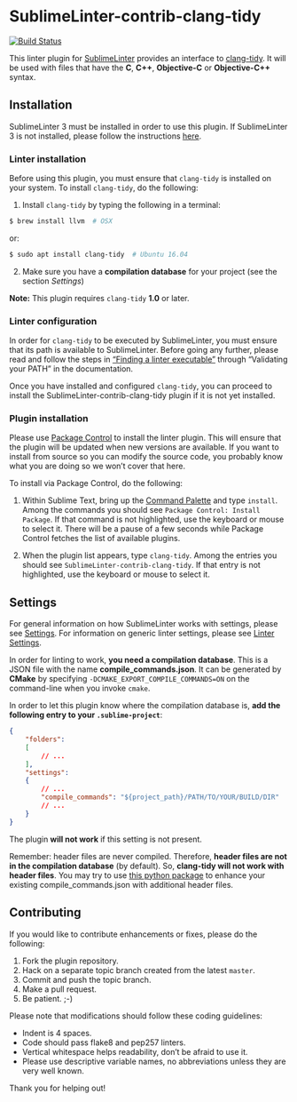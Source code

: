 SublimeLinter-contrib-clang-tidy
================================

[![Build Status](https://travis-ci.org/SublimeLinter/SublimeLinter-contrib-clang-tidy.svg?branch=master)](https://travis-ci.org/SublimeLinter/SublimeLinter-contrib-clang-tidy)

This linter plugin for [SublimeLinter][docs] provides an interface to [clang-tidy][clang-tidy]. It will be used with files that have the __C__, __C++__, __Objective-C__ or __Objective-C++__ syntax.

## Installation
SublimeLinter 3 must be installed in order to use this plugin. If SublimeLinter 3 is not installed, please follow the instructions [here][installation].

### Linter installation
Before using this plugin, you must ensure that `clang-tidy` is installed on your system. To install `clang-tidy`, do the following:

1. Install `clang-tidy` by typing the following in a terminal:
```bash
$ brew install llvm  # OSX
```
   or:
```bash
$ sudo apt install clang-tidy  # Ubuntu 16.04
```
2. Make sure you have a **compilation database** for your project (see the
   section *Settings*)

**Note:** This plugin requires `clang-tidy` __1.0__ or later.

### Linter configuration
In order for `clang-tidy` to be executed by SublimeLinter, you must ensure that its path is available to SublimeLinter. Before going any further, please read and follow the steps in [“Finding a linter executable”][linter-finding] through “Validating your PATH” in the documentation.

Once you have installed and configured `clang-tidy`, you can proceed to install the SublimeLinter-contrib-clang-tidy plugin if it is not yet installed.

### Plugin installation
Please use [Package Control][pc] to install the linter plugin. This will ensure that the plugin will be updated when new versions are available. If you want to install from source so you can modify the source code, you probably know what you are doing so we won’t cover that here.

To install via Package Control, do the following:

1. Within Sublime Text, bring up the [Command Palette][cmd] and type `install`. Among the commands you should see `Package Control: Install Package`. If that command is not highlighted, use the keyboard or mouse to select it. There will be a pause of a few seconds while Package Control fetches the list of available plugins.

1. When the plugin list appears, type `clang-tidy`. Among the entries you should see `SublimeLinter-contrib-clang-tidy`. If that entry is not highlighted, use the keyboard or mouse to select it.

## Settings
For general information on how SublimeLinter works with settings, please see [Settings][settings]. For information on generic linter settings, please see [Linter Settings][linter-settings].

In order for linting to work, **you need a compilation database**. This is a JSON
file with the name **compile_commands.json**. It can be generated by **CMake**
by specifying `-DCMAKE_EXPORT_COMPILE_COMMANDS=ON` on the command-line when
you invoke `cmake`.

In order to let this plugin know where the compilation database is, **add the
following entry to your `.sublime-project`**:

```json
{
    "folders":
    [
        // ...
    ],
    "settings":
    {
        // ...
        "compile_commands": "${project_path}/PATH/TO/YOUR/BUILD/DIR"
        // ...
    }
}
```
The plugin **will not work** if this setting is not present.

Remember: header files are never compiled. Therefore, **header files are not
in the compilation database** (by default). So, **clang-tidy will not work with
header files**. You may try to use [this python package][compdb] to enhance your existing compile_commands.json with additional header files.

## Contributing
If you would like to contribute enhancements or fixes, please do the following:

1. Fork the plugin repository.
1. Hack on a separate topic branch created from the latest `master`.
1. Commit and push the topic branch.
1. Make a pull request.
1. Be patient.  ;-)

Please note that modifications should follow these coding guidelines:

- Indent is 4 spaces.
- Code should pass flake8 and pep257 linters.
- Vertical whitespace helps readability, don’t be afraid to use it.
- Please use descriptive variable names, no abbreviations unless they are very well known.

Thank you for helping out!

[clang-tidy]: http://clang.llvm.org/extra/clang-tidy
[compdb]: https://github.com/Sarcasm/compdb
[docs]: http://sublimelinter.readthedocs.org
[installation]: http://sublimelinter.readthedocs.org/en/latest/installation.html
[locating-executables]: http://sublimelinter.readthedocs.org/en/latest/usage.html#how-linter-executables-are-located
[pc]: https://sublime.wbond.net/installation
[linter-finding]: http://sublimelinter.readthedocs.org/en/latest/troubleshooting.html#finding-a-linter-executable
[cmd]: http://docs.sublimetext.info/en/sublime-text-3/extensibility/command_palette.html
[settings]: http://sublimelinter.readthedocs.org/en/latest/settings.html
[linter-settings]: http://sublimelinter.readthedocs.org/en/latest/linter_settings.html
[inline-settings]: http://sublimelinter.readthedocs.org/en/latest/settings.html#inline-settings

